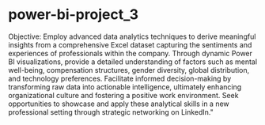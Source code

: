 # power-bi-project_3
Objective: Employ advanced data analytics techniques to derive meaningful insights from a comprehensive Excel dataset capturing the sentiments and experiences of professionals within the company. Through dynamic Power BI visualizations, provide a detailed understanding of factors such as mental well-being, compensation structures, gender diversity, global distribution, and technology preferences. Facilitate informed decision-making by transforming raw data into actionable intelligence, ultimately enhancing organizational culture and fostering a positive work environment. Seek opportunities to showcase and apply these analytical skills in a new professional setting through strategic networking on LinkedIn."
